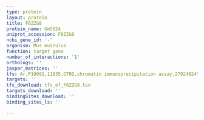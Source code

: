 ```yaml
---
type: protein
layout: protein
title: F6ZZG8
protein_name: Gm5624
uniprot_accession: F6ZZG8
ncbi_gene_id: '-'
organism: Mus musculus
function: target gene
number_of_interactions: '1'
orthologs: ''
jaspar_matrices: ''
tfs: Ar,P19091,11835,GTRD,chromatin immunoprecipitation assay,27924024%5Buid%5D,No
targets: ''
tfs_download: tfs_of_F6ZZG8.tsv
targets_download: ''
bindingSites_download: ''
binding_sites_ls: ''

---
```

